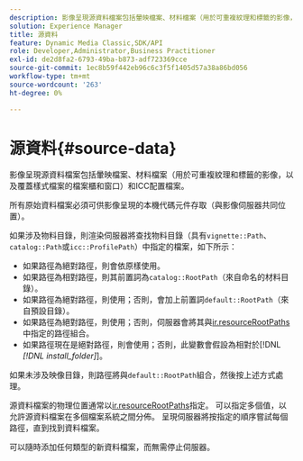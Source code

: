 ```yaml
---
description: 影像呈現源資料檔案包括暈映檔案、材料檔案（用於可重複紋理和標籤的影像，以及覆蓋樣式檔案的檔案櫃和窗口）和ICC配置檔案。
solution: Experience Manager
title: 源資料
feature: Dynamic Media Classic,SDK/API
role: Developer,Administrator,Business Practitioner
exl-id: de2d8fa2-6793-49ba-b873-adf723369cce
source-git-commit: 1ec8b59f442eb96c6c3f5f1405d57a38a86bd056
workflow-type: tm+mt
source-wordcount: '263'
ht-degree: 0%

---
```


# 源資料{#source-data}

影像呈現源資料檔案包括暈映檔案、材料檔案（用於可重複紋理和標籤的影像，以及覆蓋樣式檔案的檔案櫃和窗口）和ICC配置檔案。

所有原始資料檔案必須可供影像呈現的本機代碼元件存取（與影像伺服器共同位置）。

如果涉及物料目錄，則渲染伺服器將查找物料目錄（具有`vignette::Path`、`catalog::Path`或`icc::ProfilePath`）中指定的檔案，如下所示：

* 如果路徑為絕對路徑，則會依原樣使用。
* 如果路徑為相對路徑，則其前置詞為`catalog::RootPath`（來自命名的材料目錄）。
* 如果路徑為絕對路徑，則使用；否則，會加上前置詞`default::RootPath`（來自預設目錄）。
* 如果路徑為絕對路徑，則使用；否則，伺服器會將其與[ir.resourceRootPaths](../../../../../../ir-api/server-admin/image-rendering-api-ref/c-ir-server-administration/c-ir-configuration-settings-reference/c-ir-resource-root-folders.md#concept-39a34d2239934079bb396e1bf568a9c2)中指定的路徑組合。
* 如果路徑現在是絕對路徑，則會使用；否則，此變數會假設為相對於[!DNL *[!DNL install_folder]*]。

如果未涉及映像目錄，則路徑將與`default::RootPath`組合，然後按上述方式處理。

源資料檔案的物理位置通常以[ir.resourceRootPaths](../../../../../../ir-api/server-admin/image-rendering-api-ref/c-ir-server-administration/c-ir-configuration-settings-reference/c-ir-resource-root-folders.md#concept-39a34d2239934079bb396e1bf568a9c2)指定。 可以指定多個值，以允許源資料檔案在多個檔案系統之間分佈。 呈現伺服器將按指定的順序嘗試每個路徑，直到找到資料檔案。

可以隨時添加任何類型的新資料檔案，而無需停止伺服器。
